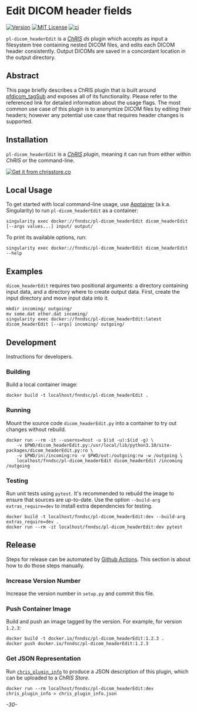 # Edit DICOM header fields

[![Version](https://img.shields.io/docker/v/fnndsc/pl-dicom_headerEdit?sort=semver)](https://hub.docker.com/r/fnndsc/pl-dicom_headerEdit)
[![MIT License](https://img.shields.io/github/license/fnndsc/pl-dicom_headerEdit)](https://github.com/FNNDSC/pl-dicom_headerEdit/blob/main/LICENSE)
[![ci](https://github.com/FNNDSC/pl-dicom_headerEdit/actions/workflows/ci.yml/badge.svg)](https://github.com/FNNDSC/pl-dicom_headerEdit/actions/workflows/ci.yml)

`pl-dicom_headerEdit` is a [_ChRIS_](https://chrisproject.org/) _ds_ plugin which accepts as input a filesystem tree containing nested DICOM files, and edits each DICOM header consistently. Output DICOMs are saved in a concordant location in the output directory.

## Abstract

This page briefly describes a ChRIS plugin that is built around [pfdicom_tagSub](https://github.com/FNNDSC/pfdicom_tagSub) and exposes all of its functionality. Please refer to the referenced link for detailed information about the usage flags. The most common use case of this plugin is to anonymize DICOM files by editing their headers; however any potential use case that requires header changes is supported.

## Installation

`pl-dicom_headerEdit` is a _[ChRIS](https://chrisproject.org/) plugin_, meaning it can run from either within _ChRIS_ or the command-line.

[![Get it from chrisstore.co](https://ipfs.babymri.org/ipfs/QmaQM9dUAYFjLVn3PpNTrpbKVavvSTxNLE5BocRCW1UoXG/light.png)](https://chrisstore.co/plugin/pl-dicom_headerEdit)

## Local Usage

To get started with local command-line usage, use [Apptainer](https://apptainer.org/)
(a.k.a. Singularity) to run `pl-dicom_headerEdit` as a container:

```shell
singularity exec docker://fnndsc/pl-dicom_headerEdit dicom_headerEdit [--args values...] input/ output/
```

To print its available options, run:

```shell
singularity exec docker://fnndsc/pl-dicom_headerEdit dicom_headerEdit --help
```

## Examples

`dicom_headerEdit` requires two positional arguments: a directory containing input data, and a directory where to create output data. First, create the input directory and move input data into it.

```shell
mkdir incoming/ outgoing/
mv some.dat other.dat incoming/
singularity exec docker://fnndsc/pl-dicom_headerEdit:latest dicom_headerEdit [--args] incoming/ outgoing/
```

## Development

Instructions for developers.

### Building

Build a local container image:

```shell
docker build -t localhost/fnndsc/pl-dicom_headerEdit .
```

### Running

Mount the source code `dicom_headerEdit.py` into a container to try out changes without rebuild.

```shell
docker run --rm -it --userns=host -u $(id -u):$(id -g) \
    -v $PWD/dicom_headerEdit.py:/usr/local/lib/python3.10/site-packages/dicom_headerEdit.py:ro \
    -v $PWD/in:/incoming:ro -v $PWD/out:/outgoing:rw -w /outgoing \
    localhost/fnndsc/pl-dicom_headerEdit dicom_headerEdit /incoming /outgoing
```

### Testing

Run unit tests using `pytest`.
It's recommended to rebuild the image to ensure that sources are up-to-date.
Use the option `--build-arg extras_require=dev` to install extra dependencies for testing.

```shell
docker build -t localhost/fnndsc/pl-dicom_headerEdit:dev --build-arg extras_require=dev .
docker run --rm -it localhost/fnndsc/pl-dicom_headerEdit:dev pytest
```

## Release

Steps for release can be automated by [Github Actions](.github/workflows/ci.yml).
This section is about how to do those steps manually.

### Increase Version Number

Increase the version number in `setup.py` and commit this file.

### Push Container Image

Build and push an image tagged by the version. For example, for version `1.2.3`:

```
docker build -t docker.io/fnndsc/pl-dicom_headerEdit:1.2.3 .
docker push docker.io/fnndsc/pl-dicom_headerEdit:1.2.3
```

### Get JSON Representation

Run [`chris_plugin_info`](https://github.com/FNNDSC/chris_plugin#usage)
to produce a JSON description of this plugin, which can be uploaded to a _ChRIS Store_.

```shell
docker run --rm localhost/fnndsc/pl-dicom_headerEdit:dev chris_plugin_info > chris_plugin_info.json
```

_-30-_